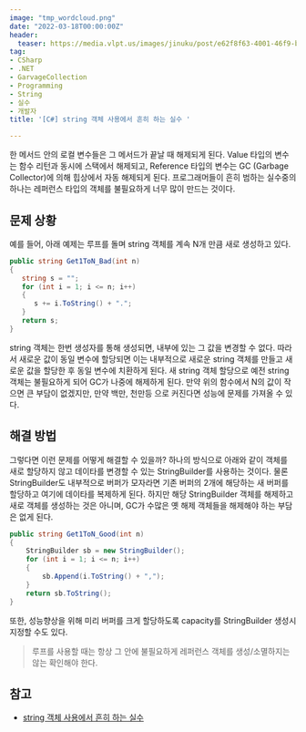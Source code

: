 ```yaml
---
image: "tmp_wordcloud.png"
date: "2022-03-18T00:00:00Z"
header:
  teaser: https://media.vlpt.us/images/jinuku/post/e62f8f63-4001-46f9-b811-dc6f62f0828e/40cc3e52-745d-48b8-8a09-02c21efc36e5.png
tag:
- CSharp
- .NET
- GarvageCollection
- Programming
- String
- 실수
- 개발자
title: '[C#] string 객체 사용에서 흔히 하는 실수 '

---
```


한 메서드 안의 로컬 변수들은 그 메서드가 끝날 때 해제되게 된다. Value 타입의 변수는 함수 리턴과 동시에 스택에서 해제되고, Reference 타입의 변수는 GC (Garbage Collector)에 의해 힙상에서 자동 해제되게 된다. 프로그래머들이 흔히 범하는 실수중의 하나는 레퍼런스 타입의 객체를 불필요하게 너무 많이 만드는 것이다.

## 문제 상황

예를 들어, 아래 예제는 루프를 돌며 string 객체를 계속 N개 만큼 새로 생성하고 있다.

```csharp
public string Get1ToN_Bad(int n)
{
   string s = "";
   for (int i = 1; i <= n; i++)
   {
      s += i.ToString() + ".";
   }
   return s;
}
```

string 객체는 한번 생성자를 통해 생성되면, 내부에 있는 그 값을 변경할 수 없다. 따라서 새로운 값이 동일 변수에 할당되면 이는 내부적으로 새로운 string 객체를 만들고 새로운 값을 할당한 후 동일 변수에 치환하게 된다. 새 string 객체 할당으로 예전 string 객체는 불필요하게 되어 GC가 나중에 해제하게 된다. 만약 위의 함수에서 N의 값이 작으면 큰 부담이 없겠지만, 만약 백만, 천만등 으로 커진다면 성능에 문제를 가져올 수 있다.

## 해결 방법

그렇다면 이런 문제를 어떻게 해결할 수 있을까? 하나의 방식으로 아래와 같이 객체를 새로 할당하지 않고 데이타를 변경할 수 있는 StringBuilder를 사용하는 것이다. 물론 StringBuilder도 내부적으로 버퍼가 모자라면 기존 버퍼의 2개에 해당하는 새 버퍼를 할당하고 여기에 데이타를 복제하게 된다. 하지만 해당 StringBuilder 객체를 해제하고 새로 객체를 생성하는 것은 아니며, GC가 수많은 옛 해제 객체들을 해제해야 하는 부담은 없게 된다.

```csharp
public string Get1ToN_Good(int n)
{
    StringBuilder sb = new StringBuilder();
    for (int i = 1; i <= n; i++)
    {
        sb.Append(i.ToString() + ",");
    }
    return sb.ToString();
}
```

또한, 성능향상을 위해 미리 버퍼를 크게 할당하도록 capacity를 StringBuilder 생성시 지정할 수도 있다.

> 루프를 사용할 때는 항상 그 안에 불필요하게 레퍼런스 객체를 생성/소멸하지는 않는 확인해야 한다.

## 참고

* [string 객체 사용에서 흔히 하는 실수](https://www.csharpstudy.com/Mistake/Article/3)